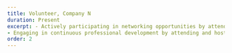 ```yaml
---
title: Volunteer, Company N
duration: Present
excerpt: - Actively participating in networking opportunities by attending regular meetings, fostering connections with professionals, and contributing to a collaborative environment.
- Engaging in continuous professional development by attending and hosting workshops within the IEEE community, sharing knowledge, staying current with industry trends, and providing support to fellow researchers.
order: 2
---
```

